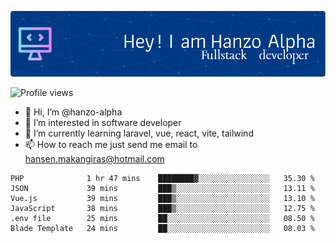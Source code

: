 ![Header](./github-header-image.png)

![Profile views](https://gpvc.arturio.dev/hanzo-alpha)

- 👋 Hi, I’m @hanzo-alpha
- 👀 I’m interested in software developer
- 🌱 I’m currently learning laravel, vue, react, vite, tailwind
- 📫 How to reach me just send me email to hansen.makangiras@hotmail.com 

<!---
hanzo-alpha/hanzo-alpha is a ✨ special ✨ repository because its `README.md` (this file) appears on your GitHub profile.
You can click the Preview link to take a look at your changes.
--->

<!--START_SECTION:waka-->

```text
PHP              1 hr 47 mins    ████████▓░░░░░░░░░░░░░░░░   35.30 %
JSON             39 mins         ███▒░░░░░░░░░░░░░░░░░░░░░   13.11 %
Vue.js           39 mins         ███▒░░░░░░░░░░░░░░░░░░░░░   13.10 %
JavaScript       38 mins         ███▒░░░░░░░░░░░░░░░░░░░░░   12.75 %
.env file        25 mins         ██░░░░░░░░░░░░░░░░░░░░░░░   08.50 %
Blade Template   24 mins         ██░░░░░░░░░░░░░░░░░░░░░░░   08.03 %
```

<!--END_SECTION:waka-->

